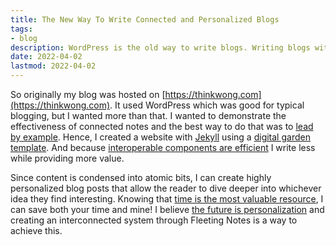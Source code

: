 ```yaml
---
title: The New Way To Write Connected and Personalized Blogs
tags:
- blog
description: WordPress is the old way to write blogs. Writing blogs with interconnected notes can make for highly personalized blogs where the user decides what to read.
date: 2022-04-02
lastmod: 2022-04-02
---
```


So originally my blog was hosted on [https://thinkwong.com](https://thinkwong.com). It used WordPress which was good for typical blogging, but I wanted more than that. I wanted to demonstrate the effectiveness of connected notes and the best way to do that was to [lead by example](../notes/lead%20by%20example.md). Hence, I created a website with [Jekyll](https://jekyllrb.com/) using a [digital garden template](https://github.com/maximevaillancourt/digital-garden-jekyll-template). And because [interoperable components are efficient](../notes/interoperable%20components%20are%20efficient.md) I write less while providing more value.

Since content is condensed into atomic bits, I can create highly personalized blog posts that allow the reader to dive deeper into whichever idea they find interesting. Knowing that [time is the most valuable resource](../notes/time%20is%20the%20most%20valuable%20resource.md), I can save both your time and mine! I believe [the future is personalization](../notes/the%20future%20is%20personalization.md) and creating an interconnected system through Fleeting Notes is a way to achieve this.

